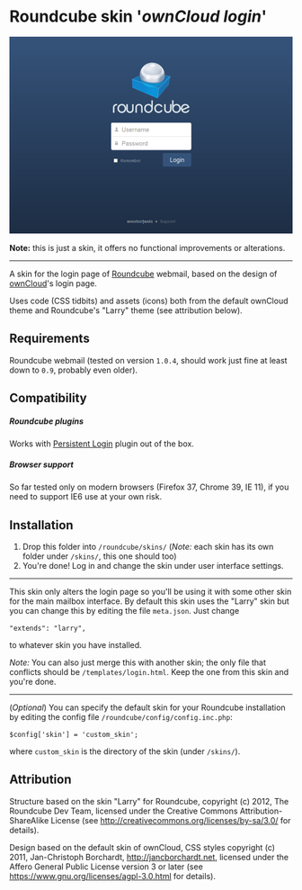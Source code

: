 Roundcube skin '*ownCloud login*'
=================================

![Preview image](https://github.com/amsterjanis/owncloud-login-skin-for-roundcube/raw/master/preview.png)

**Note:** this is just a skin, it offers no functional improvements or alterations.

--------------------------

A skin for the login page of [Roundcube](http://roundcube.net/) webmail, based on the design of [ownCloud](https://owncloud.org/)'s login page.

Uses code (CSS tidbits) and assets (icons) both from the default ownCloud theme and Roundcube's "Larry" theme (see attribution below).

## Requirements

Roundcube webmail (tested on version `1.0.4`, should work just fine at least down to `0.9`, probably even older).

## Compatibility

##### Roundcube plugins

Works with [Persistent Login](http://www.insanefactory.com/roundcube-persistent-login-plugin/) plugin out of the box.

##### Browser support

So far tested only on modern browsers (Firefox 37, Chrome 39, IE 11), if you need to support IE6 use at your own risk.

## Installation

1. Drop this folder into `/roundcube/skins/` (*Note:* each skin has its own folder under `/skins/`, this one should too)
2. You're done! Log in and change the skin under user interface settings.

---------------------------

This skin only alters the login page so you'll be using it with some other skin for the main mailbox interface.
By default this skin uses the "Larry" skin but you can change this by editing the file `meta.json`. Just change 
```
"extends": "larry",
```
to whatever skin you have installed.

*Note:* You can also just merge this with another skin; the only file that conflicts should be `/templates/login.html`. Keep the one from this skin and you're done.

---------------------------

(*Optional*) You can specify the default skin for your Roundcube installation by editing the config file `/roundcube/config/config.inc.php`:
```
$config['skin'] = 'custom_skin';
``` 
where `custom_skin` is the directory of the skin (under `/skins/`).

## Attribution

Structure based on the skin "Larry" for Roundcube, copyright (c) 2012, The Roundcube Dev Team, licensed under the Creative Commons Attribution-ShareAlike License (see http://creativecommons.org/licenses/by-sa/3.0/ for details).

Design based on the default skin of ownCloud, CSS styles copyright (c) 2011, Jan-Christoph Borchardt, http://jancborchardt.net, licensed under the Affero General Public License version 3 or later (see https://www.gnu.org/licenses/agpl-3.0.html for details).
